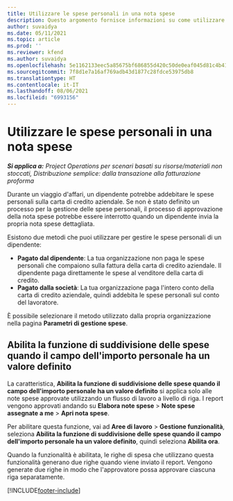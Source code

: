 ```yaml
---
title: Utilizzare le spese personali in una nota spese
description: Questo argomento fornisce informazioni su come utilizzare le spese personali sostenute dai dipendenti durante i viaggi per motivi di lavoro.
author: suvaidya
ms.date: 05/11/2021
ms.topic: article
ms.prod: ''
ms.reviewer: kfend
ms.author: suvaidya
ms.openlocfilehash: 5e1162133eec5a85675bf686855d420c50de0eaf045d81c4b417b6fe66ee19fe
ms.sourcegitcommit: 7f8d1e7a16af769adb43d1877c28fdce53975db8
ms.translationtype: HT
ms.contentlocale: it-IT
ms.lasthandoff: 08/06/2021
ms.locfileid: "6993156"
---
```

# <a name="work-with-personal-expenses-on-an-expense-report"></a>Utilizzare le spese personali in una nota spese

_**Si applica a:** Project Operations per scenari basati su risorse/materiali non stoccati, Distribuzione semplice: dalla transazione alla fatturazione proforma_

Durante un viaggio d'affari, un dipendente potrebbe addebitare le spese personali sulla carta di credito aziendale. Se non è stato definito un processo per la gestione delle spese personali, il processo di approvazione della nota spese potrebbe essere interrotto quando un dipendente invia la propria nota spese dettagliata.

Esistono due metodi che puoi utilizzare per gestire le spese personali di un dipendente:

  - **Pagato dal dipendente**: La tua organizzazione non paga le spese personali che compaiono sulla fattura della carta di credito aziendale. Il dipendente paga direttamente le spese al venditore della carta di credito. 
  - **Pagato dalla società**: La tua organizzazione paga l'intero conto della carta di credito aziendale, quindi addebita le spese personali sul conto del lavoratore.

È possibile selezionare il metodo utilizzato dalla propria organizzazione nella pagina **Parametri di gestione spese**.


## <a name="enable-split-expense-function-when-personal-amount-field-has-value-defined"></a>Abilita la funzione di suddivisione delle spese quando il campo dell'importo personale ha un valore definito

La caratteristica, **Abilita la funzione di suddivisione delle spese quando il campo dell'importo personale ha un valore definito** si applica solo alle note spese approvate utilizzando un flusso di lavoro a livello di riga. I report vengono approvati andando su **Elabora note spese** > **Note spese assegnate a me** > **Apri nota spese**. 

Per abilitare questa funzione, vai ad **Aree di lavoro** > **Gestione funzionalità**, seleziona **Abilita la funzione di suddivisione delle spese quando il campo dell'importo personale ha un valore definito**, quindi seleziona **Abilita ora**. 

Quando la funzionalità è abilitata, le righe di spesa che utilizzano questa funzionalità generano due righe quando viene inviato il report. Vengono generate due righe in modo che l'approvatore possa approvare ciascuna riga separatamente.


[!INCLUDE[footer-include](../includes/footer-banner.md)]
